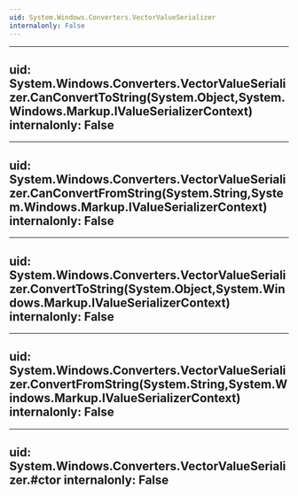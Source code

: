 ```yaml
---
uid: System.Windows.Converters.VectorValueSerializer
internalonly: False
---
```


---
uid: System.Windows.Converters.VectorValueSerializer.CanConvertToString(System.Object,System.Windows.Markup.IValueSerializerContext)
internalonly: False
---

---
uid: System.Windows.Converters.VectorValueSerializer.CanConvertFromString(System.String,System.Windows.Markup.IValueSerializerContext)
internalonly: False
---

---
uid: System.Windows.Converters.VectorValueSerializer.ConvertToString(System.Object,System.Windows.Markup.IValueSerializerContext)
internalonly: False
---

---
uid: System.Windows.Converters.VectorValueSerializer.ConvertFromString(System.String,System.Windows.Markup.IValueSerializerContext)
internalonly: False
---

---
uid: System.Windows.Converters.VectorValueSerializer.#ctor
internalonly: False
---

